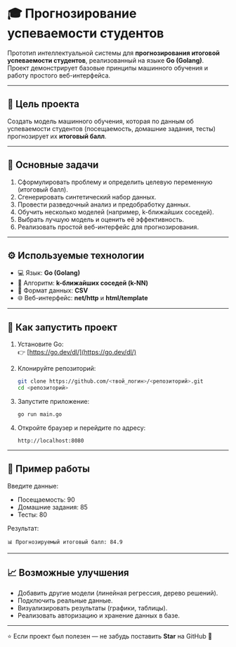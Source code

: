 # 🎓 Прогнозирование успеваемости студентов

Прототип интеллектуальной системы для **прогнозирования итоговой успеваемости студентов**, реализованный на языке **Go (Golang)**.  
Проект демонстрирует базовые принципы машинного обучения и работу простого веб-интерфейса.

---

## 🎯 Цель проекта
Создать модель машинного обучения, которая по данным об успеваемости студентов (посещаемость, домашние задания, тесты) прогнозирует их **итоговый балл**.

---

## 🧩 Основные задачи
1. Сформулировать проблему и определить целевую переменную (итоговый балл).  
2. Сгенерировать синтетический набор данных.  
3. Провести разведочный анализ и предобработку данных.  
4. Обучить несколько моделей (например, k-ближайших соседей).  
5. Выбрать лучшую модель и оценить её эффективность.  
6. Реализовать простой веб-интерфейс для прогнозирования.

---

## ⚙️ Используемые технологии
- 💻 Язык: **Go (Golang)**  
- 🧮 Алгоритм: **k-ближайших соседей (k-NN)**  
- 📁 Формат данных: **CSV**  
- 🌐 Веб-интерфейс: **net/http** и **html/template**

---

## 🚀 Как запустить проект

1. Установите Go:  
   👉 [https://go.dev/dl/](https://go.dev/dl/)

2. Клонируйте репозиторий:
   ```bash
   git clone https://github.com/<твой_логин>/<репозиторий>.git
   cd <репозиторий>
   ```

3. Запустите приложение:
   ```bash
   go run main.go
   ```

4. Откройте браузер и перейдите по адресу:
   ```
   http://localhost:8080
   ```

---

## 🧠 Пример работы
Введите данные:
- Посещаемость: 90  
- Домашние задания: 85  
- Тесты: 80  

Результат:
```
📊 Прогнозируемый итоговый балл: 84.9
```

---

## 📈 Возможные улучшения
- Добавить другие модели (линейная регрессия, дерево решений).  
- Подключить реальные данные.  
- Визуализировать результаты (графики, таблицы).  
- Реализовать авторизацию и хранение данных в базе.  

---

⭐ Если проект был полезен — не забудь поставить **Star** на GitHub 🙂
